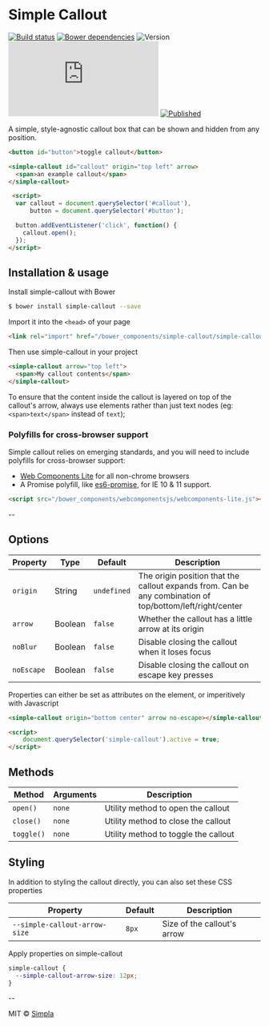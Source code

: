 # Simple Callout
[![Build status][travis-badge]][travis-url] [![Bower dependencies][bowerdeps-badge]][bowerdeps-url] ![Version][bower-badge] ![Size][size-badge] [![Published][webcomponents-badge]][webcomponents-url]

A simple, style-agnostic callout box that can be shown and hidden from any position.

<!---
```
<custom-element-demo>
  <template>
    <script src="../webcomponentsjs/webcomponents-lite.js"></script>
    <link rel="import" href="../iron-icons/iron-icons.html">
    <link rel="import" href="simple-button.html">
    <style>
       body {
        font-family: sans-serif;
      }

      button {
        display: block;
      }

      simple-callout {
        padding: 0.75em;
        margin: 12px;
        font-size: 14px;
      }
    </style>
    <next-code-block></next-code-block>
  </template>
</custom-element-demo>
```
-->
```html
<button id="button">toggle callout</button>

<simple-callout id="callout" origin="top left" arrow>
  <span>an example callout</span>
</simple-callout>

 <script>
  var callout = document.querySelector('#callout'),
      button = document.querySelector('#button');

  button.addEventListener('click', function() {
    callout.open();
  });
</script>
```

## Installation & usage

Install simple-callout with Bower

```sh
$ bower install simple-callout --save
```

Import it into the `<head>` of your page

```html
<link rel="import" href="/bower_components/simple-callout/simple-callout.html">
```

Then use simple-callout in your project

```html
<simple-callout arrow="top left">
  <span>My callout contents</span>
</simple-callout>
```

To ensure that the content inside the callout is layered on top of the callout's arrow, always use elements rather than just text nodes (eg: `<span>text</span>` instead of `text`);

### Polyfills for cross-browser support

Simple callout relies on emerging standards, and you will need to include polyfills for cross-browser support:

- [Web Components Lite][webcomponents] for all non-chrome browsers
- A Promise polyfill, like [es6-promise][promise], for IE 10 & 11 support.

```html
<script src="/bower_components/webcomponentsjs/webcomponents-lite.js"></script>
```

--

## Options

Property         | Type    | Default     | Description                                                                                               
---------------- | ------- | ----------- | ------------                                                                                              
`origin`         | String  | `undefined` | The origin position that the callout expands from. Can be any combination of top/bottom/left/right/center 
`arrow`          | Boolean | `false`     | Whether the callout has a little arrow at its origin                                                      
`noBlur` | Boolean | `false`     | Disable closing the callout when it loses focus                                                             
`noEscape`       | Boolean | `false`     | Disable closing the callout on escape key presses                                                         

Properties can either be set as attributes on the element, or imperitively with Javascript
```html
<simple-callout origin="bottom center" arrow no-escape></simple-callout> 

<script>
    document.querySelector('simple-callout').active = true;
</script>
```

## Methods

Method     | Arguments | Description                          
---------- | --------- | ------------                         
`open()`   | `none`    | Utility method to open the callout   
`close()`  | `none`    | Utility method to close the callout  
`toggle()` | `none`    | Utility method to toggle the callout 

## Styling
In addition to styling the callout directly, you can also set these CSS properties

Property                      | Default  | Description                 
----------------------------- | ---------| ------------                
`--simple-callout-arrow-size` | `8px`    | Size of the callout's arrow 

Apply properties on simple-callout

```css
simple-callout {
  --simple-callout-arrow-size: 12px;
}
```

--

MIT © [Simpla](https://www.simpla.io)

[webcomponents]: https://github.com/webcomponents/webcomponentsjs
[webanimations]: https://github.com/web-animations/web-animations-js
[promise]: https://github.com/stefanpenner/es6-promise

[bower-badge]: https://img.shields.io/bower/v/simple-callout.svg
[bowerlicense-badge]: https://img.shields.io/bower/l/simple-callout.svg
[travis-badge]: https://img.shields.io/travis/SimpleElements/simple-callout.svg
[travis-url]: https://travis-ci.org/SimpleElements/simple-callout
[bowerdeps-badge]: https://img.shields.io/gemnasium/SimpleElements/simple-callout.svg
[bowerdeps-url]: https://gemnasium.com/bower/simple-callout
[size-badge]: https://badges.herokuapp.com/size/github/SimpleElements/simple-callout/master/simple-callout.html?gzip=true&color=blue
[webcomponents-badge]: https://img.shields.io/badge/webcomponents.org-published-blue.svg
[webcomponents-url]: https://www.webcomponents.org/element/SimpleElements/simple-callout
